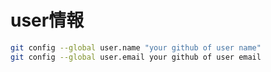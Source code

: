 # user情報

```bash
git config --global user.name "your github of user name"
git config --global user.email your github of user email
```